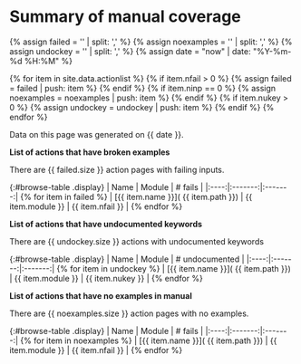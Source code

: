# Summary of manual coverage

{% assign failed = ''  | split: ',' %}
{% assign noexamples = ''  | split: ',' %}
{% assign undockey = ''  | split: ',' %}
{% assign date = "now" | date: "%Y-%m-%d %H:%M" %}

{% for item in site.data.actionlist %}
   {% if item.nfail > 0 %}
     {% assign failed = failed | push: item %}
   {% endif %}
   {% if item.ninp == 0 %}
     {% assign noexamples = noexamples | push: item %}
   {% endif %}
   {% if item.nukey > 0 %}
      {% assign undockey = undockey | push: item %}
   {% endif %}
{% endfor %}

Data on this page was generated on {{ date }}.

__List of actions that have broken examples__

There are {{ failed.size }} action pages with failing inputs.

{:#browse-table .display}
| Name | Module | # fails |
|:----:|:-------:|:-------:|
{% for item in failed %} | [{{ item.name }}]( {{ item.path }}) | {{ item.module }} | {{ item.nfail }} |
{% endfor %}

__List of actions that have undocumented keywords__

There are {{ undockey.size }} actions with undocumented keywords

{:#browse-table .display}
| Name | Module | # undocumented |
|:----:|:-------:|:-------:|
{% for item in undockey %} | [{{ item.name }}]( {{ item.path }}) | {{ item.module }} | {{ item.nukey }} |
{% endfor %}

__List of actions that have no examples in manual__

There are {{ noexamples.size }} action pages with no examples.

{:#browse-table .display}
| Name | Module | # fails |
|:----:|:-------:|:-------:|
{% for item in noexamples %} | [{{ item.name }}]( {{ item.path }}) | {{ item.module }} | {{ item.nfail }} |
{% endfor %}
